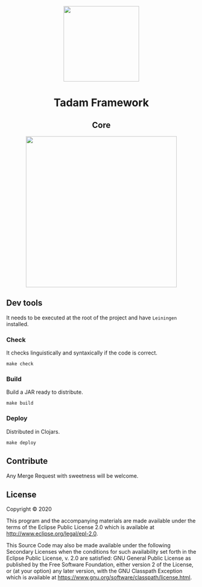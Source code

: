 <p align="center">
  <img width="200" src="https://raw.githubusercontent.com/tadam-framework/tadam-website/master/img/tadam-logo.svg">
</p>
<h1 align="center">Tadam Framework</h1>
<h2 align="center">Core</h2>
<p align="center">
  <img src="https://clojars.org/tadam-core/latest-version.svg" width="400">
</p>

## Dev tools

It needs to be executed at the root of the project and have `Leiningen` installed.

### Check

It checks linguistically and syntaxically if the code is correct.

``` shell
make check
```

### Build

Build a JAR ready to distribute.

``` shell
make build
```

### Deploy

Distributed in Clojars.

``` shell
make deploy
```

## Contribute
Any Merge Request with sweetness will be welcome.

## License

Copyright © 2020

This program and the accompanying materials are made available under the
terms of the Eclipse Public License 2.0 which is available at
http://www.eclipse.org/legal/epl-2.0.

This Source Code may also be made available under the following Secondary
Licenses when the conditions for such availability set forth in the Eclipse
Public License, v. 2.0 are satisfied: GNU General Public License as published by
the Free Software Foundation, either version 2 of the License, or (at your
option) any later version, with the GNU Classpath Exception which is available
at https://www.gnu.org/software/classpath/license.html.

